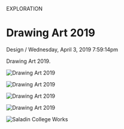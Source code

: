 <p class="type">EXPLORATION</p>

# Drawing Art 2019

<p class="meta">Design  /  Wednesday, April 3, 2019 7:59:14pm</p>

Drawing Art 2019.

![Drawing Art 2019](https://farooq-agent.web.app/assets/images/works/details/182-drawing-art-2019/montir.jpg)

![Drawing Art 2019](https://farooq-agent.web.app/assets/images/works/details/182-drawing-art-2019/barber-kece.jpg)

![Drawing Art 2019](https://farooq-agent.web.app/assets/images/works/details/182-drawing-art-2019/pengamen-kece-terminal-purabaya.jpg)

![Drawing Art 2019](https://farooq-agent.web.app/assets/images/works/details/182-drawing-art-2019/beach-two-little-girl.jpg)

![Saladin College Works](https://farooq-agent.web.app/assets/images/works/details/182-drawing-art-2019/kocheng-oren.jpg)
